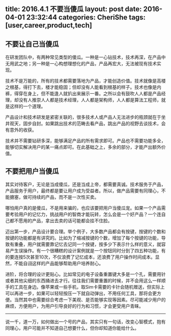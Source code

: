 title: 2016.4.1 不要当傻瓜
layout: post
date: 2016-04-01 23:32:44
categories: CheriShe
tags: [user,career,product,tech]
---

## 不要让自己当傻瓜

在研发团队中，有两种常见类型的傻瓜。一种是一心钻技术，技术再深，在产品中无用武之地；另一种是一心构想理想化的产品，产品再宏大，无法被现有技术实现。

技术不是万能的，所有的技术都需要落地为产品，才能创造价值。技术就像是高楼之根基，得打下去，楼才能稳固；但却没有人能看到根基的样子。技术也像是内裤，得穿在身上，但不能逢人就扒出来展示一番。之所以会有鼓吹人人都是产品经理，却没有人推崇人人都是技术经理，人人都是架构师，人人都是算法工程师，就是这样的一个道理。

<!-- more -->

产品设计和技术研发是紧密关联的，很多技术人或产品人无法进步的瓶颈就在于坐井观天，固步自封。如果跳出技术的范畴去看产品，跳出产品的视野去谈技术，会有意外的收获。

技术并不需要钻研多深，能够满足产品的所有需求即可。产品也不需要功能多全，能够切实解决用户的某一痛点即可。在此基础之上，多余的部分，才能产出额外价值。

## 不要把用户当傻瓜

其实对待客户，无论是当成傻瓜，还是当成上帝，都需要真诚。技术服务于产品，产品服务于用户，最终都是要让用户成为受益者。所以，做产品需要有同理心，不能搪塞，做可持续的产品，而不是一次性买卖。

哪怕用户真的是傻瓜，不是用来骗的，也应该要把用户当傻瓜宠。如果一个产品需要考验用户的记忆力，挑战用户的智商才能玩转，怎么会是一个好产品？一个连自己都不愿用的产品，拿出去卖的话可能都会挂不住脸。

迈出第一步，产品设计要合理。举个例子，大多数产品都会有按键，按键的个数和按键的功能都是有讲究的。比如为了缩减按键的个数，增加了每个按键的功能，导致有重叠，用户就需要靠记忆去记同一个按键，按多少下表示什么样的意义，就容易产生误操作。有一个很糟糕的设计案例就是一个按钮同时分到了四五种功能，有的要连按5次甚至10次，不仅浪费了记忆成本，还浪费了用户操作时间成本。显然，不能自诩这样的产品能够帮助用户培养耐心。

进阶，将合理的设计更贴心。比如常见的电子设备重置键大多是一个孔，需要用针或者其他尖细的东西捅进去才行。往往我们需要重置的时候，并不会用这么一样顺手的工具在身边。像苹果或一些手机，取Sim卡需要的卡针会随机赠送，但实际上可以再进一步，如果可以轻轻按压一下就自动弹出，不用任何工具，那将会更方便。当然其中也需要综合考虑一下美观、是否能够实现等因素。尽可能减少用户的麻烦，方便用户，为用户引导良好的行为和习惯，才会更受用户青睐。

---

说一千，道一万，如何做出一个号的产品，其实只有一句话，改变心智模式，抱有同理心，用户可能并不知道自己想要什么，但你却知道你能给什么。
